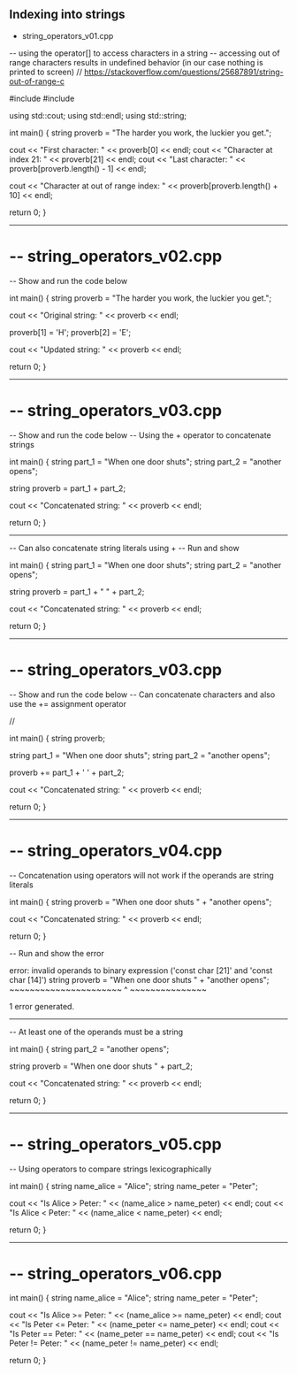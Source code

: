 
Indexing into strings
----------------------

- string_operators_v01.cpp

-- using the operator[] to access characters in a string
-- accessing out of range characters results in undefined behavior (in our case nothing is printed to screen)
// https://stackoverflow.com/questions/25687891/string-out-of-range-c

#include <iostream>
#include <string>

using std::cout;
using std::endl;
using std::string;

int main()
{
  string proverb = "The harder you work, the luckier you get.";

  cout << "First character: " << proverb[0] << endl;
  cout << "Character at index 21: " << proverb[21] << endl;
  cout << "Last character: " << proverb[proverb.length() - 1] << endl;

  cout << "Character at out of range index: " << proverb[proverb.length() + 10] << endl;

  return 0;
}



------------------------------------
# -- string_operators_v02.cpp

-- Show and run the code below


int main()
{
  string proverb = "The harder you work, the luckier you get.";

  cout << "Original string: " << proverb << endl;

  proverb[1] = 'H';
  proverb[2] = 'E';

  cout << "Updated string: " << proverb << endl;

  return 0;
}



------------------------------------
# -- string_operators_v03.cpp

-- Show and run the code below
-- Using the + operator to concatenate strings

int main()
{
  string part_1 = "When one door shuts";
  string part_2 = "another opens";

  string proverb = part_1 + part_2;

  cout << "Concatenated string: " << proverb << endl;

  return 0;
}


-----------

-- Can also concatenate string literals using +
-- Run and show

int main()
{
  string part_1 = "When one door shuts";
  string part_2 = "another opens";

  string proverb = part_1 + " " + part_2;

  cout << "Concatenated string: " << proverb << endl;

  return 0;
}




------------------------------------
# -- string_operators_v03.cpp

-- Show and run the code below
-- Can concatenate characters and also use the += assignment operator

// 


int main()
{
  string proverb;

  string part_1 = "When one door shuts";
  string part_2 = "another opens";

  proverb += part_1 + ' ' + part_2;

  cout << "Concatenated string: " << proverb << endl;

  return 0;
}


-------------------------------------------------------

# -- string_operators_v04.cpp

-- Concatenation using operators will not work if the operands are string literals


int main()
{
  string proverb = "When one door shuts " + "another opens";

  cout << "Concatenated string: " << proverb << endl;

  return 0;
}

-- Run and show the error

error: invalid operands to binary expression ('const char [21]' and 'const char [14]')
  string proverb = "When one door shuts " + "another opens";
                   ~~~~~~~~~~~~~~~~~~~~~~ ^ ~~~~~~~~~~~~~~~

1 error generated.


----------------------------

-- At least one of the operands must be a string


int main()
{
  string part_2 = "another opens";

  string proverb = "When one door shuts " + part_2;

  cout << "Concatenated string: " << proverb << endl;

  return 0;
}


-------------------------------------------------------

# -- string_operators_v05.cpp

-- Using operators to compare strings lexicographically

int main()
{
  string name_alice = "Alice";
  string name_peter = "Peter";

  cout << "Is Alice > Peter: " << (name_alice > name_peter) << endl;
  cout << "Is Alice < Peter: " << (name_alice < name_peter) << endl;

  return 0;
}



-------------------------------------------------------

# -- string_operators_v06.cpp



int main()
{
  string name_alice = "Alice";
  string name_peter = "Peter";

  cout << "Is Alice >= Peter: " << (name_alice >= name_peter) << endl;
  cout << "Is Peter <= Peter: " << (name_peter <= name_peter) << endl;
  cout << "Is Peter == Peter: " << (name_peter == name_peter) << endl;
  cout << "Is Peter != Peter: " << (name_peter != name_peter) << endl;

  return 0;
}






























































































































































